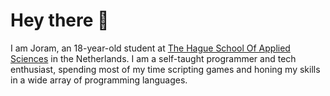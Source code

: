 # Hey there 👋

I am Joram, an 18-year-old student at [The Hague School Of Applied Sciences](https://www.thuas.com/) in the Netherlands. I am a self-taught programmer and tech enthusiast, spending most of my time scripting games and honing my skills in a wide array of programming languages.

<!--
**PablitoTheChicken/PablitoTheChicken** is a ✨ _special_ ✨ repository because its `README.md` (this file) appears on your GitHub profile.

Here are some ideas to get you started:

- 🔭 I’m currently working on ...
- 🌱 I’m currently learning ...
- 👯 I’m looking to collaborate on ...
- 🤔 I’m looking for help with ...
- 💬 Ask me about ...
- 📫 How to reach me: ...
- 😄 Pronouns: ...
- ⚡ Fun fact: ...
-->
